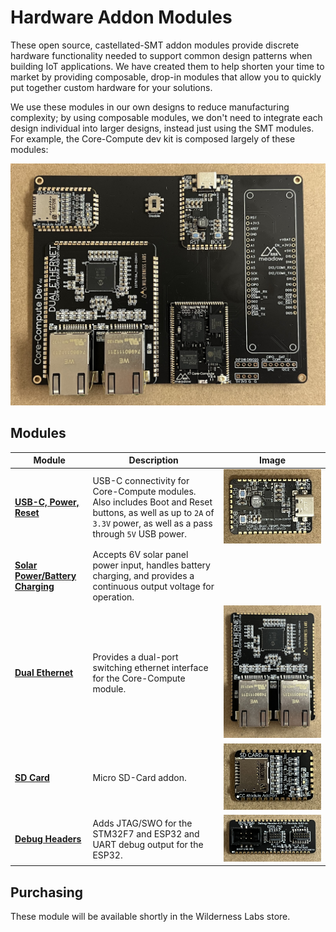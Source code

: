 # Hardware Addon Modules

These open source, castellated-SMT addon modules provide discrete hardware functionality needed to support common design patterns when building IoT applications. We have created them to help shorten your time to market by providing composable, drop-in modules that allow you to quickly put together custom hardware for your solutions.

We use these modules in our own designs to reduce manufacturing complexity; by using composable modules, we don't need to integrate each design individual into larger designs, instead just using the SMT modules. For example, the Core-Compute dev kit is composed largely of these modules:

![Image of the Core-Compute developer board which includes a the USB-C, Dual-Ethernet, and SD-Card addon modules](/Docs/Core-Compute_Dev_Module.jpg)

## Modules

| Module | Description | Image |
|--------|-------------|-------|
| **[USB-C, Power, Reset](/Docs/USB-C_Power_Boot_Reset/)** | USB-C connectivity for Core-Compute modules. Also includes Boot and Reset buttons, as well as up to `2A` of `3.3V` power, as well as a pass through `5V` USB power. | ![](Docs/USB-C_Power_Boot_Reset/Addon_Module_-_USB-C_Power_Reset_Boot.jpg) |
| **[Solar Power/Battery Charging](/Docs/Solar_Battery_Power/)** | Accepts 6V solar panel power input, handles battery charging, and provides a continuous output voltage for operation. |  |
| **[Dual Ethernet](/Docs/Dual_Ethernet/)** | Provides a dual-port switching ethernet interface for the Core-Compute module. | ![](Docs/Dual_Ethernet/Addon_Module_-_Dual_Ethernet.jpg) |
| **[SD Card](/Docs/SD_Card/)** | Micro SD-Card addon. | ![](Docs/SD_Card/Addon_Module_-_SD_Card.jpg) |
| **[Debug Headers](/Docs/Debug_Header/)** | Adds JTAG/SWO for the STM32F7 and ESP32 and UART debug output for the ESP32. | ![](Docs/Debug_Header/Addon_Module_-_Debug_Header.jpg) |

## Purchasing

These module will be available shortly in the Wilderness Labs store.
